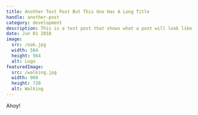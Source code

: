 ```yaml
---
title: Another Test Post But This One Has A Long Title
handle: another-post
category: development
description: This is a test post that shows what a post will look like
date: Jun 01 2018
image:
  src: /oak.jpg
  width: 564
  height: 564
  alt: Logo
featuredImage:
  src: /walking.jpg
  width: 960
  height: 720
  alt: Walking
---
```


Ahoy!

